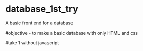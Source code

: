 # database_1st_try
A basic front end for a database


#objective - to make a basic database with only HTML and css


#take 1
without javascript
